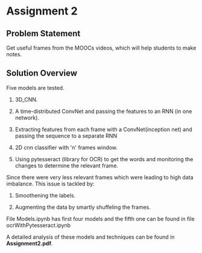 # Assignment 2

## Problem Statement


Get useful frames from the MOOCs videos, which will help students to make notes.

## Solution Overview

Five models are tested.

1. 3D_CNN.

2. A time-distributed ConvNet and passing the features to an RNN (in one network).

3. Extracting features from each frame with a ConvNet(inception net) and passing the sequence to a separate RNN 

4. 2D cnn classifier with 'n' frames window.

5. Using pytesseract (library for OCR) to get the words and monitoring the changes to determine the relevant frame. 

Since there were very less relevant frames which were leading to high data imbalance. This issue is tackled by:

1. Smoothening the labels.

2. Augmenting the data by smartly shuffeling the frames.

File Models.ipynb has first four models and the fifth one can be found in file ocrWithPytesseract.ipynb

A detailed analysis of these models and techniques can be found in **Assignment2.pdf**.